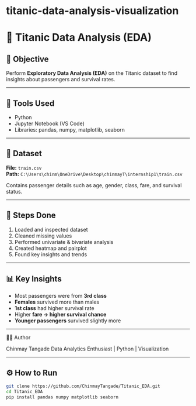 # titanic-data-analysis-visualization
# 🚢 Titanic Data Analysis (EDA)

## 🎯 Objective
Perform **Exploratory Data Analysis (EDA)** on the Titanic dataset to find insights about passengers and survival rates.

---

## 🧰 Tools Used
- Python  
- Jupyter Notebook (VS Code)  
- Libraries: pandas, numpy, matplotlib, seaborn

---

## 📂 Dataset
**File:** `train.csv`  
**Path:** `C:\Users\chinm\OneDrive\Desktop\chinmayT\internship1\train.csv`

Contains passenger details such as age, gender, class, fare, and survival status.

---

## 🚀 Steps Done
1. Loaded and inspected dataset  
2. Cleaned missing values  
3. Performed univariate & bivariate analysis  
4. Created heatmap and pairplot  
5. Found key insights and trends

---

## 📊 Key Insights
- Most passengers were from **3rd class**  
- **Females** survived more than males  
- **1st class** had higher survival rate  
- Higher **fare → higher survival chance**  
- **Younger passengers** survived slightly more  

---
👨‍💻 Author

Chinmay Tangade
Data Analytics Enthusiast | Python | Visualization

---
## ⚙️ How to Run
```bash
git clone https://github.com/ChinmayTangade/Titanic_EDA.git
cd Titanic_EDA
pip install pandas numpy matplotlib seaborn

